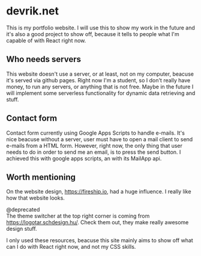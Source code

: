# devrik.net

This is my portfolio website. I will use this to show my work in the future
and it's also a good project to show off, because it tells to people what I'm
capable of with React right now.

## Who needs servers

This website doesn't use a server, or at least, not on my computer, beacuse it's
served via github pages. Right now I'm a student, so I don't really have money,
to run any servers, or anything that is not free. Maybe in the future I will
implement some serverless functionality for dynamic data retrieving and stuff.

## Contact form

Contact form currently using Google Apps Scripts to handle e-mails. It's nice
beacuse without a server, user must have to open a mail client to send e-mails 
from a HTML form. However, right now, the only thing that user needs to do in order to send me an email, is to press the send button. I achieved this with google apps scripts, an with its MailApp api.

## Worth mentioning

On the website design, https://fireship.io, had a huge influence. I really like how that website looks.

@deprecated <br>
The theme switcher at the top right corner is coming from https://logotar.schdesign.hu/. Check them out, they make really awesome design stuff.

I only used these resources, beacuse this site mainly aims to show off what can I do with React right now, and not my CSS skills.